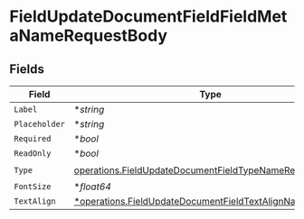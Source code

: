 # FieldUpdateDocumentFieldFieldMetaNameRequestBody


## Fields

| Field                                                                                                                              | Type                                                                                                                               | Required                                                                                                                           | Description                                                                                                                        |
| ---------------------------------------------------------------------------------------------------------------------------------- | ---------------------------------------------------------------------------------------------------------------------------------- | ---------------------------------------------------------------------------------------------------------------------------------- | ---------------------------------------------------------------------------------------------------------------------------------- |
| `Label`                                                                                                                            | **string*                                                                                                                          | :heavy_minus_sign:                                                                                                                 | N/A                                                                                                                                |
| `Placeholder`                                                                                                                      | **string*                                                                                                                          | :heavy_minus_sign:                                                                                                                 | N/A                                                                                                                                |
| `Required`                                                                                                                         | **bool*                                                                                                                            | :heavy_minus_sign:                                                                                                                 | N/A                                                                                                                                |
| `ReadOnly`                                                                                                                         | **bool*                                                                                                                            | :heavy_minus_sign:                                                                                                                 | N/A                                                                                                                                |
| `Type`                                                                                                                             | [operations.FieldUpdateDocumentFieldTypeNameRequestBody2](../../models/operations/fieldupdatedocumentfieldtypenamerequestbody2.md) | :heavy_check_mark:                                                                                                                 | N/A                                                                                                                                |
| `FontSize`                                                                                                                         | **float64*                                                                                                                         | :heavy_minus_sign:                                                                                                                 | N/A                                                                                                                                |
| `TextAlign`                                                                                                                        | [*operations.FieldUpdateDocumentFieldTextAlignName](../../models/operations/fieldupdatedocumentfieldtextalignname.md)              | :heavy_minus_sign:                                                                                                                 | N/A                                                                                                                                |